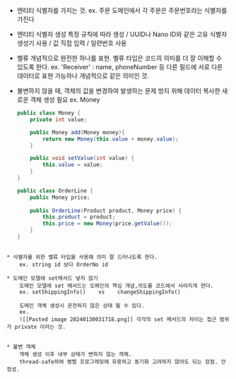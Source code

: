 * 엔티티 
	식별자를 가지는 것.
	ex. 주문 도메인에서 각 주문은 주문번호라는 식별자를 가진다

* 엔티티 식별자 생성
	 특정 규칙에 따라 생성 / UUID나 Nano ID와 같은 고유 식별자 생성기 사용 / 값 직접 입력 / 일련번호 사용

* 벨류
	개념적으로 완전한 하나를 표현.
	벨류 타입은 코드의 의미를 더 잘 이해할 수 있도록 한다.
	ex. 'Receiver' : name, phoneNumber 등 다른 필드에 서로 다른 데이터로 표현 가능하나 개념적으로 같은 의미인 것. 

* 불변하지 않을 때, 객체의 값을 변경하여 발생하는 문제 방지 위해 데이터 복사한 새로운 객체 생성 필요
	ex. Money
	```java
	public class Money {
		private int value;
	
		public Money add(Money money){
			return new Money(this.value + money.value);
		}
	
		public void setValue(int value) {
			this.value = value;
		}
	}
	
	public class OrderLine {
		public Money price;
		
		public OrderLine(Product product, Money price) {
			this.product = product;
			this.price = new Money(price.getValue());
		}
	}
```

* 식별자를 위한 밸류 타입을 사용해 의미 잘 드러나도록 한다.
	ex. string id 보다 OrderNo id

* 도메인 모델에 set메서드 넣지 않기
	도메인 모델에 set 메서드는 도메인의 핵심 개념,의도를 코드에서 사라지게 한다.
	ex. setShippingInfo()    vs    changeShippingInfo() 
	
	도메인 객체 생성시 온전하지 않은 상태 될 수 있다.
	ex. 
	![[Pasted image 20240130031718.png]] 각각의 set 메서드의 차이는 접근 범위가 private 이라는 것.


* 불변 객체
	객체 생성 이후 내부 상태가 변하지 않는 객체.
	thread-safe하여 병렬 프로그래밍에 유용하고 동기화 고려하지 않아도 되는 장점. 안정성.